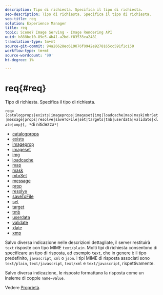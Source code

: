 ```yaml
---
description: Tipo di richiesta. Specifica il tipo di richiesta.
seo-description: Tipo di richiesta. Specifica il tipo di richiesta.
seo-title: req
solution: Experience Manager
title: req
topic: Scene7 Image Serving - Image Rendering API
uuid: b888be10-89e5-4b41-a2bd-f83533ea2481
translation-type: tm+mt
source-git-commit: 94a26628ec619076f0942e9278165cc591f1c150
workflow-type: tm+mt
source-wordcount: '99'
ht-degree: 1%

---
```



# req{#req}

Tipo di richiesta. Specifica il tipo di richiesta.

`req={catalogprops|exists|imageprops|imageset|img|loadcache|map|mask|mbrSet|message|props|resolve|saveToFile|set|targets|tmb|userdata|validate|xlate|xmp}[, *`di nitidezza`*]`

* [catalogprops](r-catalogprops.md)
* [exists](r-exists.md)
* [imageprop](r-imageprops.md)
* [imageset](r-imageset-req.md)
* [img](r-img.md)
* [loadcache](r-loadcache.md)
* [map](r-map-req.md)
* [mask](r-mask-req.md)
* [mbrSet](r-mbrset.md)
* [message](r-message.md)
* [prop](r-props.md)
* [resolve](r-resolve.md)
* [saveToFile](r-savetofile.md)
* [set](r-set.md)
* [target](r-targets.md)
* [tmb](r-tmb.md)
* [userdata](r-userdata.md)
* [validate](r-is-http-validate.md)
* [xlate](r-xlate.md)
* [xmp](r-xmp.md)

Salvo diversa indicazione nelle descrizioni dettagliate, il server restituirà `text` risposte con tipo MIME `text/plain`. Molti tipi di richiesta consentono di specificare un tipo di risposta, ad esempio `text`, che in genere è il tipo predefinito, `javascript`, `xml` o `json`. I tipi MIME di risposta associati sono `text/plain`, `text/javascript`, `text/xml` e `text/javascript`, rispettivamente.

Salvo diversa indicazione, le risposte formattano la risposta come un insieme di coppie `name=value`.

Vedere [Proprietà](../../../../../../is-api/http-ref/image-serving-api-ref/c-http-protocol-reference/c-response-data/c-properties/c-properties.md#concept-49c609fd6de942cab422ee412353c9d9).
